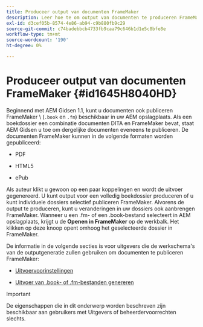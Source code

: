 ```yaml
---
title: Produceer output van documenten FrameMaker
description: Leer hoe te om output van documenten te produceren FrameMaker
exl-id: d3cef05b-8574-4e86-ab94-c9b880fb9c29
source-git-commit: c74badebbcb4733fb9caa79c646b1d1e5c8bfe8e
workflow-type: tm+mt
source-wordcount: '190'
ht-degree: 0%

---
```


# Produceer output van documenten FrameMaker {#id1645H8040HD}

Beginnend met AEM Gidsen 1.1, kunt u documenten ook publiceren FrameMaker \ (`.book` en `.fm`\) beschikbaar in uw AEM opslagplaats. Als een boekdossier een combinatie documenten DITA en FrameMaker bevat, staat AEM Gidsen u toe om dergelijke documenten eveneens te publiceren. De documenten FrameMaker kunnen in de volgende formaten worden gepubliceerd:

- PDF

- HTML5

- ePub


Als auteur klikt u gewoon op een paar koppelingen en wordt de uitvoer gegenereerd. U kunt output voor een volledig boekdossier produceren of u kunt individuele dossiers selectief publiceren FrameMaker. Alvorens de output te produceren, kunt u veranderingen in uw dossiers ook aanbrengen FrameMaker. Wanneer u een .fm- of een .book-bestand selecteert in AEM opslagplaats, krijgt u de **Openen in FrameMaker** op de werkbalk. Het klikken op deze knoop opent omhoog het geselecteerde dossier in FrameMaker.

De informatie in de volgende secties is voor uitgevers die de werkschema&#39;s van de outputgeneratie zullen gebruiken om documenten te publiceren FrameMaker:

- [Uitvoervoorinstellingen](fm-output-understand-presets.md#)

- [Uitvoer van .book- of .fm-bestanden genereren](fm-output-generate.md#)

>[!IMPORTANT]
>
> De eigenschappen die in dit onderwerp worden beschreven zijn beschikbaar aan gebruikers met Uitgevers of beheerdervoorrechten slechts.

